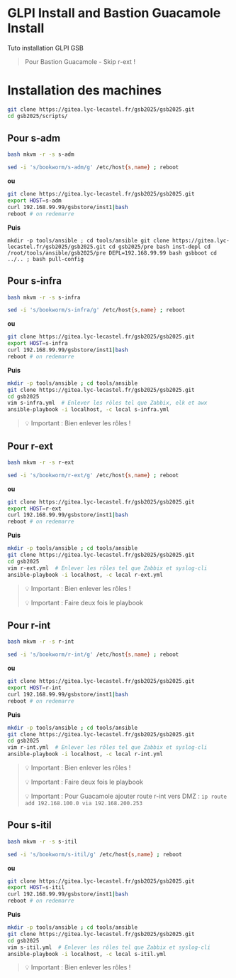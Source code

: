# GLPI Install and Bastion Guacamole Install
Tuto installation GLPI GSB
> Pour Bastion Guacamole - Skip r-ext !

# Installation des machines

```bash
git clone https://gitea.lyc-lecastel.fr/gsb2025/gsb2025.git
cd gsb2025/scripts/
```

## Pour s-adm
```bash
bash mkvm -r -s s-adm
```

```bash
sed -i 's/bookworm/s-adm/g' /etc/host{s,name} ; reboot
```

**ou**

```bash
git clone https://gitea.lyc-lecastel.fr/gsb2025/gsb2025.git
export HOST=s-adm 
curl 192.168.99.99/gsbstore/inst1|bash
reboot # on redemarre
```

**Puis**

```
mkdir -p tools/ansible ; cd tools/ansible git clone https://gitea.lyc-lecastel.fr/gsb2025/gsb2025.git cd gsb2025/pre bash inst-depl cd /root/tools/ansible/gsb2025/pre DEPL=192.168.99.99 bash gsbboot cd ../.. ; bash pull-config
```

## Pour s-infra

```bash
bash mkvm -r -s s-infra
```

```bash
sed -i 's/bookworm/s-infra/g' /etc/host{s,name} ; reboot
```

**ou**

```bash
git clone https://gitea.lyc-lecastel.fr/gsb2025/gsb2025.git
export HOST=s-infra   
curl 192.168.99.99/gsbstore/inst1|bash
reboot # on redemarre
```

**Puis**

```bash
mkdir -p tools/ansible ; cd tools/ansible
git clone https://gitea.lyc-lecastel.fr/gsb2025/gsb2025.git
cd gsb2025
vim s-infra.yml  # Enlever les rôles tel que Zabbix, elk et awx
ansible-playbook -i localhost, -c local s-infra.yml
```
> 💡 Important : Bien enlever les rôles !

## Pour r-ext

```bash
bash mkvm -r -s r-ext
```

```bash
sed -i 's/bookworm/r-ext/g' /etc/host{s,name} ; reboot
```

**ou**

```bash
git clone https://gitea.lyc-lecastel.fr/gsb2025/gsb2025.git
export HOST=r-ext  
curl 192.168.99.99/gsbstore/inst1|bash
reboot # on redemarre
```

**Puis**

```bash
mkdir -p tools/ansible ; cd tools/ansible
git clone https://gitea.lyc-lecastel.fr/gsb2025/gsb2025.git
cd gsb2025
vim r-ext.yml  # Enlever les rôles tel que Zabbix et syslog-cli
ansible-playbook -i localhost, -c local r-ext.yml
```
> 💡 Important : Bien enlever les rôles !
> 
> 💡 Important : Faire deux fois le playbook

## Pour r-int

```bash
bash mkvm -r -s r-int
```

```bash
sed -i 's/bookworm/r-int/g' /etc/host{s,name} ; reboot
```

**ou**

```bash
git clone https://gitea.lyc-lecastel.fr/gsb2025/gsb2025.git
export HOST=r-int 
curl 192.168.99.99/gsbstore/inst1|bash
reboot # on redemarre
```

**Puis**

```bash
mkdir -p tools/ansible ; cd tools/ansible
git clone https://gitea.lyc-lecastel.fr/gsb2025/gsb2025.git
cd gsb2025
vim r-int.yml  # Enlever les rôles tel que Zabbix et syslog-cli
ansible-playbook -i localhost, -c local r-int.yml
```
> 💡 Important : Bien enlever les rôles !
> 
> 💡 Important : Faire deux fois le playbook
>
> 💡 Important : Pour Guacamole ajouter route r-int vers DMZ : ```ip route add 192.168.100.0 via 192.168.200.253```

## Pour s-itil

```bash
bash mkvm -r -s s-itil
```

```bash
sed -i 's/bookworm/s-itil/g' /etc/host{s,name} ; reboot
```

**ou**

```bash
git clone https://gitea.lyc-lecastel.fr/gsb2025/gsb2025.git
export HOST=s-itil 
curl 192.168.99.99/gsbstore/inst1|bash
reboot # on redemarre
```

**Puis**

```bash
mkdir -p tools/ansible ; cd tools/ansible
git clone https://gitea.lyc-lecastel.fr/gsb2025/gsb2025.git
cd gsb2025
vim s-itil.yml  # Enlever les rôles tel que Zabbix et syslog-cli
ansible-playbook -i localhost, -c local s-itil.yml
```
> 💡 Important : Bien enlever les rôles !
